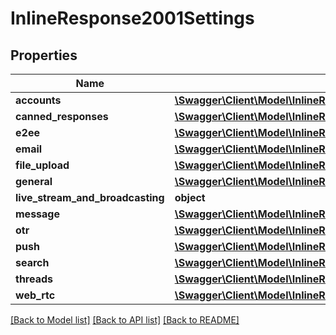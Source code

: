 # InlineResponse2001Settings

## Properties
Name | Type | Description | Notes
------------ | ------------- | ------------- | -------------
**accounts** | [**\Swagger\Client\Model\InlineResponse2001SettingsAccounts**](InlineResponse2001SettingsAccounts.md) |  | [optional] 
**canned_responses** | [**\Swagger\Client\Model\InlineResponse2001SettingsCannedResponses**](InlineResponse2001SettingsCannedResponses.md) |  | [optional] 
**e2ee** | [**\Swagger\Client\Model\InlineResponse2001SettingsE2ee**](InlineResponse2001SettingsE2ee.md) |  | [optional] 
**email** | [**\Swagger\Client\Model\InlineResponse2001SettingsEmail**](InlineResponse2001SettingsEmail.md) |  | [optional] 
**file_upload** | [**\Swagger\Client\Model\InlineResponse2001SettingsFileUpload**](InlineResponse2001SettingsFileUpload.md) |  | [optional] 
**general** | [**\Swagger\Client\Model\InlineResponse2001SettingsGeneral**](InlineResponse2001SettingsGeneral.md) |  | [optional] 
**live_stream_and_broadcasting** | **object** |  | [optional] 
**message** | [**\Swagger\Client\Model\InlineResponse2001SettingsMessage**](InlineResponse2001SettingsMessage.md) |  | [optional] 
**otr** | [**\Swagger\Client\Model\InlineResponse2001SettingsOtr**](InlineResponse2001SettingsOtr.md) |  | [optional] 
**push** | [**\Swagger\Client\Model\InlineResponse2001SettingsPush**](InlineResponse2001SettingsPush.md) |  | [optional] 
**search** | [**\Swagger\Client\Model\InlineResponse2001SettingsSearch**](InlineResponse2001SettingsSearch.md) |  | [optional] 
**threads** | [**\Swagger\Client\Model\InlineResponse2001SettingsThreads**](InlineResponse2001SettingsThreads.md) |  | [optional] 
**web_rtc** | [**\Swagger\Client\Model\InlineResponse2001SettingsWebRTC**](InlineResponse2001SettingsWebRTC.md) |  | [optional] 

[[Back to Model list]](../../README.md#documentation-for-models) [[Back to API list]](../../README.md#documentation-for-api-endpoints) [[Back to README]](../../README.md)

